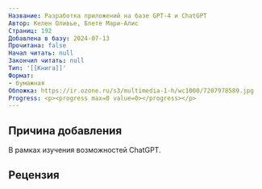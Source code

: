 ```yaml
---
Название: Разработка приложений на базе GPT-4 и ChatGPT
Автор: Келен Оливье, Блете Мари-Алис
Страниц: 192
Добавлена в базу: 2024-07-13
Прочитана: false
Начал читать: null
Закончил читать: null
Тип: '[[Книга]]'
Формат:
- бумажная
Обложка: https://ir.ozone.ru/s3/multimedia-1-h/wc1000/7207978589.jpg
Progress: <p><progress max=0 value=0></progress></p>
---
```

## Причина добавления

В рамках изучения возможностей ChatGPT.

## Рецензия